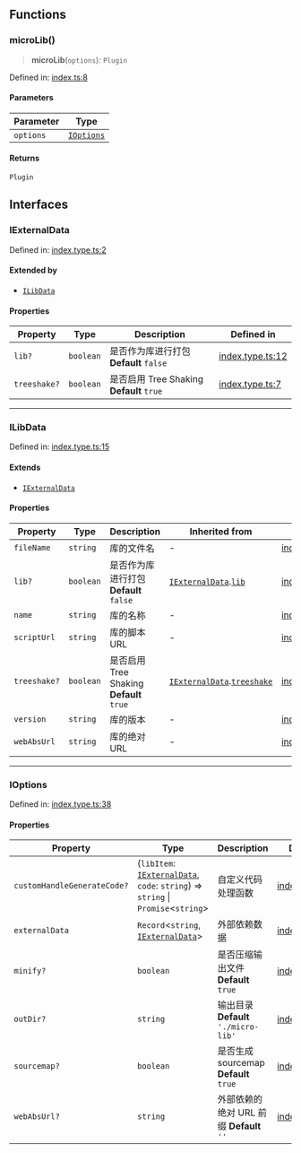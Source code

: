 ## Functions

### microLib()

> **microLib**(`options`): `Plugin`

Defined in: [index.ts:8](https://github.com/zkp442910864/vite-plugin-micro-lib/blob/0e9cbd6de28f1bd119048aaf73c6f6078a5cdee5/src/index.ts#L8)

#### Parameters

| Parameter | Type |
| ------ | ------ |
| `options` | [`IOptions`](TYPE.md#ioptions) |

#### Returns

`Plugin`

## Interfaces

### IExternalData

Defined in: [index.type.ts:2](https://github.com/zkp442910864/vite-plugin-micro-lib/blob/0e9cbd6de28f1bd119048aaf73c6f6078a5cdee5/src/index.type.ts#L2)

#### Extended by

- [`ILibData`](TYPE.md#ilibdata)

#### Properties

| Property | Type | Description | Defined in |
| ------ | ------ | ------ | ------ |
| <a id="lib"></a> `lib?` | `boolean` | 是否作为库进行打包 **Default** `false` | [index.type.ts:12](https://github.com/zkp442910864/vite-plugin-micro-lib/blob/0e9cbd6de28f1bd119048aaf73c6f6078a5cdee5/src/index.type.ts#L12) |
| <a id="treeshake"></a> `treeshake?` | `boolean` | 是否启用 Tree Shaking **Default** `true` | [index.type.ts:7](https://github.com/zkp442910864/vite-plugin-micro-lib/blob/0e9cbd6de28f1bd119048aaf73c6f6078a5cdee5/src/index.type.ts#L7) |

***

### ILibData

Defined in: [index.type.ts:15](https://github.com/zkp442910864/vite-plugin-micro-lib/blob/0e9cbd6de28f1bd119048aaf73c6f6078a5cdee5/src/index.type.ts#L15)

#### Extends

- [`IExternalData`](TYPE.md#iexternaldata)

#### Properties

| Property | Type | Description | Inherited from | Defined in |
| ------ | ------ | ------ | ------ | ------ |
| <a id="filename"></a> `fileName` | `string` | 库的文件名 | - | [index.type.ts:35](https://github.com/zkp442910864/vite-plugin-micro-lib/blob/0e9cbd6de28f1bd119048aaf73c6f6078a5cdee5/src/index.type.ts#L35) |
| <a id="lib-1"></a> `lib?` | `boolean` | 是否作为库进行打包 **Default** `false` | [`IExternalData`](TYPE.md#iexternaldata).[`lib`](TYPE.md#lib) | [index.type.ts:12](https://github.com/zkp442910864/vite-plugin-micro-lib/blob/0e9cbd6de28f1bd119048aaf73c6f6078a5cdee5/src/index.type.ts#L12) |
| <a id="name"></a> `name` | `string` | 库的名称 | - | [index.type.ts:19](https://github.com/zkp442910864/vite-plugin-micro-lib/blob/0e9cbd6de28f1bd119048aaf73c6f6078a5cdee5/src/index.type.ts#L19) |
| <a id="scripturl"></a> `scriptUrl` | `string` | 库的脚本 URL | - | [index.type.ts:27](https://github.com/zkp442910864/vite-plugin-micro-lib/blob/0e9cbd6de28f1bd119048aaf73c6f6078a5cdee5/src/index.type.ts#L27) |
| <a id="treeshake-1"></a> `treeshake?` | `boolean` | 是否启用 Tree Shaking **Default** `true` | [`IExternalData`](TYPE.md#iexternaldata).[`treeshake`](TYPE.md#treeshake) | [index.type.ts:7](https://github.com/zkp442910864/vite-plugin-micro-lib/blob/0e9cbd6de28f1bd119048aaf73c6f6078a5cdee5/src/index.type.ts#L7) |
| <a id="version"></a> `version` | `string` | 库的版本 | - | [index.type.ts:23](https://github.com/zkp442910864/vite-plugin-micro-lib/blob/0e9cbd6de28f1bd119048aaf73c6f6078a5cdee5/src/index.type.ts#L23) |
| <a id="webabsurl"></a> `webAbsUrl` | `string` | 库的绝对 URL | - | [index.type.ts:31](https://github.com/zkp442910864/vite-plugin-micro-lib/blob/0e9cbd6de28f1bd119048aaf73c6f6078a5cdee5/src/index.type.ts#L31) |

***

### IOptions

Defined in: [index.type.ts:38](https://github.com/zkp442910864/vite-plugin-micro-lib/blob/0e9cbd6de28f1bd119048aaf73c6f6078a5cdee5/src/index.type.ts#L38)

#### Properties

| Property | Type | Description | Defined in |
| ------ | ------ | ------ | ------ |
| <a id="customhandlegeneratecode"></a> `customHandleGenerateCode?` | (`libItem`: [`IExternalData`](TYPE.md#iexternaldata), `code`: `string`) => `string` \| `Promise`\<`string`\> | 自定义代码处理函数 | [index.type.ts:69](https://github.com/zkp442910864/vite-plugin-micro-lib/blob/0e9cbd6de28f1bd119048aaf73c6f6078a5cdee5/src/index.type.ts#L69) |
| <a id="externaldata"></a> `externalData` | `Record`\<`string`, [`IExternalData`](TYPE.md#iexternaldata)\> | 外部依赖数据 | [index.type.ts:47](https://github.com/zkp442910864/vite-plugin-micro-lib/blob/0e9cbd6de28f1bd119048aaf73c6f6078a5cdee5/src/index.type.ts#L47) |
| <a id="minify"></a> `minify?` | `boolean` | 是否压缩输出文件 **Default** `true` | [index.type.ts:57](https://github.com/zkp442910864/vite-plugin-micro-lib/blob/0e9cbd6de28f1bd119048aaf73c6f6078a5cdee5/src/index.type.ts#L57) |
| <a id="outdir"></a> `outDir?` | `string` | 输出目录 **Default** `'./micro-lib'` | [index.type.ts:43](https://github.com/zkp442910864/vite-plugin-micro-lib/blob/0e9cbd6de28f1bd119048aaf73c6f6078a5cdee5/src/index.type.ts#L43) |
| <a id="sourcemap"></a> `sourcemap?` | `boolean` | 是否生成 sourcemap **Default** `true` | [index.type.ts:62](https://github.com/zkp442910864/vite-plugin-micro-lib/blob/0e9cbd6de28f1bd119048aaf73c6f6078a5cdee5/src/index.type.ts#L62) |
| <a id="webabsurl-1"></a> `webAbsUrl?` | `string` | 外部依赖的绝对 URL 前缀 **Default** `''` | [index.type.ts:52](https://github.com/zkp442910864/vite-plugin-micro-lib/blob/0e9cbd6de28f1bd119048aaf73c6f6078a5cdee5/src/index.type.ts#L52) |
